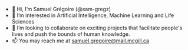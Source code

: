 - 👋 Hi, I’m Samuel Grégoire (@sam-gregz)
- 👀 I’m interested in Artificial Intelligence, Machine Learning and Life Sciences
- 💞️ I’m looking to collaborate on exciting projects that facilitate people's lives and push the bounds of human knowledge.
- 📫 You may reach me at samuel.gregoire@mail.mcgill.ca

<!---
sam-gregz/sam-gregz is a ✨ special ✨ repository because its `README.md` (this file) appears on your GitHub profile.
You can click the Preview link to take a look at your changes.
--->
